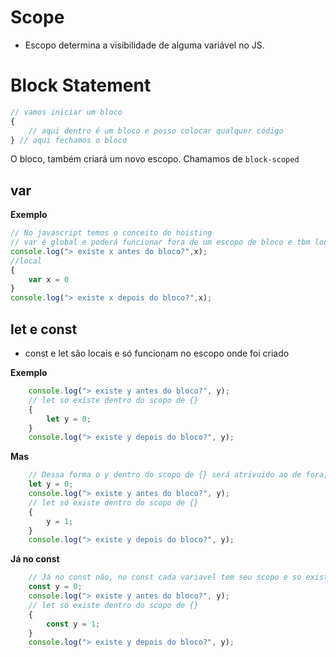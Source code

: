 # Scope

* Escopo determina a visibilidade de alguma variável no JS.

# Block Statement

``` js
// vamos iniciar um bloco
{
    // aqui dentro é um bloco e posso colocar qualquer código
} // aqui fechamos o bloco
```

O bloco, também  criará um novo escopo. Chamamos de `block-scoped`

## var

**Exemplo**
``` js
// No javascript temos o conceito do hoisting
// var é global e poderá funcionar fora de um escopo de bloco e tbm local
console.log("> existe x antes do bloco?",x);
//local
{
    var x = 0
}
console.log("> existe x depois do bloco?",x);
```

## let e const

* const e let são locais e só funcionam no escopo onde foi criado

**Exemplo**

``` js
    console.log("> existe y antes do bloco?", y);
    // let só existe dentro do scopo de {}
    {
        let y = 0;
    }
    console.log("> existe y depois do bloco?", y);
```

**Mas**

``` js
    // Dessa forma o y dentro do scopo de {} será atrivuido ao de fora, posi no let pode haver essa mudança.
    let y = 0;
    console.log("> existe y antes do bloco?", y);
    // let só existe dentro do scopo de {}
    {
        y = 1;
    }
    console.log("> existe y depois do bloco?", y);
```

**Já no const**

``` js
    // Já no const não, no const cada variavel tem seu scopo e so existe no seu scopo e não podem ser mudadas.
    const y = 0;
    console.log("> existe y antes do bloco?", y);
    // let só existe dentro do scopo de {}
    {
        const y = 1;
    }
    console.log("> existe y depois do bloco?", y);
```
